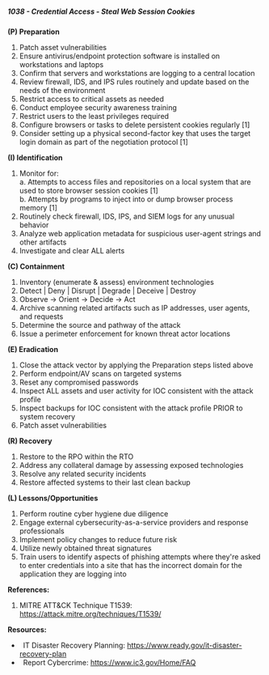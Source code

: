 ##### **1038 - Credential Access - Steal Web Session Cookies**

**(P) Preparation**

1.  Patch asset vulnerabilities
2.  Ensure antivirus/endpoint protection software is installed on workstations and laptops
3.  Confirm that servers and workstations are logging to a central location
4.  Review firewall, IDS, and IPS rules routinely and update based on the needs of the environment
5.  Restrict access to critical assets as needed
6.  Conduct employee security awareness training
7.  Restrict users to the least privileges required
8.  Configure browsers or tasks to delete persistent cookies regularly \[1\]
9.  Consider setting up a physical second-factor key that uses the target login domain as part of the negotiation protocol \[1\]

**(I) Identification**

1.  Monitor for:  
    a. Attempts to access files and repositories on a local system that are used to store browser session cookies \[1\]  
    b. Attempts by programs to inject into or dump browser process memory \[1\]
2.  Routinely check firewall, IDS, IPS, and SIEM logs for any unusual behavior
3.  Analyze web application metadata for suspicious user-agent strings and other artifacts
4.  Investigate and clear ALL alerts

**(C) Containment**

1.  Inventory (enumerate & assess) environment technologies
2.  Detect | Deny | Disrupt | Degrade | Deceive | Destroy
3.  Observe -> Orient -> Decide -> Act
4.  Archive scanning related artifacts such as IP addresses, user agents, and requests
5.  Determine the source and pathway of the attack
6.  Issue a perimeter enforcement for known threat actor locations

**(E) Eradication**

1.  Close the attack vector by applying the Preparation steps listed above
2.  Perform endpoint/AV scans on targeted systems
3.  Reset any compromised passwords
4.  Inspect ALL assets and user activity for IOC consistent with the attack profile
5.  Inspect backups for IOC consistent with the attack profile PRIOR to system recovery
6.  Patch asset vulnerabilities

**(R) Recovery**

1.  Restore to the RPO within the RTO
2.  Address any collateral damage by assessing exposed technologies
3.  Resolve any related security incidents
4.  Restore affected systems to their last clean backup

**(L) Lessons/Opportunities**

1.  Perform routine cyber hygiene due diligence
2.  Engage external cybersecurity-as-a-service providers and response professionals
3.  Implement policy changes to reduce future risk
4.  Utilize newly obtained threat signatures
5.  Train users to identify aspects of phishing attempts where they're asked to enter credentials into a site that has the incorrect domain for the application they are logging into

**References:**

1.  MITRE ATT&CK Technique T1539: https://attack.mitre.org/techniques/T1539/

**Resources:**


*    IT Disaster Recovery Planning: https://www.ready.gov/it-disaster-recovery-plan
*    Report Cybercrime: https://www.ic3.gov/Home/FAQ


  

